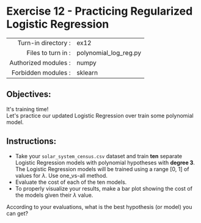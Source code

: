# Exercise 12 - Practicing Regularized Logistic Regression

|                         |                     |
| -----------------------:| ------------------  |
|   Turn-in directory :   |  ex12               |
|   Files to turn in :    |  polynomial_log_reg.py      |
|   Authorized modules :  |  numpy              |
|   Forbidden modules :   |  sklearn            |

## Objectives:  
It's training time!  
Let's practice our updated Logistic Regression over train some polynomial model.

## Instructions:

- Take your `solar_system_census.csv` dataset and train **ten** separate Logistic Regression models with polynomial hypotheses with **degree 3**. The Logistic Regression models will be  trained using a range [0, 1] of values for $\lambda$. Use one_vs-all method.
- Evaluate the cost of each of the ten models.  
- To properly visualize your results, make a bar plot showing the cost of the models given their $\lambda$ value.   

According to your evaluations, what is the best hypothesis (or model) you can get?